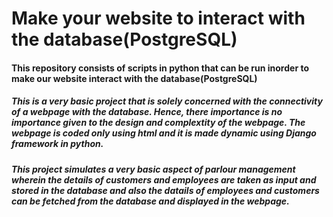 # Make your website to interact with the database(PostgreSQL)
#### This repository consists of scripts in python that can be run inorder to make our website interact with the database(PostgreSQL)
##### This is a very basic project that is solely concerned with the connectivity of a webpage with the database. Hence, there importance is no importance given to the design and complextity of the webpage. The webpage is coded only using html and it is made dynamic using Django framework in python.
##### This project simulates a very basic aspect of parlour management wherein the details of customers and employees are taken as input and stored in the database and also the datails of employees and customers can be fetched from the database and displayed in the webpage.
